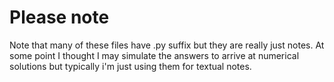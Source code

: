 # Please note

Note that many of these files have .py suffix but they are really just notes.
At some point I thought I may simulate the answers to arrive at numerical solutions but typically i'm just using them for textual notes.
